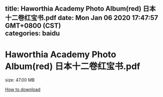 
title: Haworthia Academy Photo Album(red) 日本十二卷红宝书.pdf
date: Mon Jan 06 2020 17:47:57 GMT+0800 (CST)    
categories: baidu
---

# Haworthia Academy Photo Album(red) 日本十二卷红宝书.pdf
size: 47.00 MB
 
 

[How to download](https://bpcam.bemobtrk.com/go/2ceec3aa-1ca2-46d6-b9ff-aaa5c184517c?jno=5368)